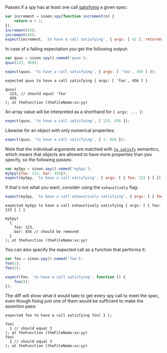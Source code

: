 Passes if a spy has at least one call [satisfying](http://unexpected.js.org/assertions/any/to-satisfy/) a given spec:

```js
var increment = sinon.spy(function increment(n) {
    return n + 1;
});
increment(42);
increment(46);
expect(increment, 'to have a call satisfying', { args: [ 42 ], returnValue: 43 });
```

In case of a failing expectation you get the following output:

```js
var quux = sinon.spy().named('quux');
quux(123, 456);

expect(quux, 'to have a call satisfying', { args: [ 'foo', 456 ] });
```

```output
expected quux to have a call satisfying { args: [ 'foo', 456 ] }

quux(
  123, // should equal 'foo'
  456
); at theFunction (theFileName:xx:yy)
```

An array value will be interpreted as a shorthand for `{ args: ... }`:

```js
expect(quux, 'to have a call satisfying', [ 123, 456 ]);
```

Likewise for an object with only numerical properties:

```js
expect(quux, 'to have a call satisfying', { 1: 456 });
```

Note that the individual arguments are matched with
[`to satisfy`](http://unexpected.js.org/assertions/any/to-satisfy/)
semantics, which means that objects are allowed to have more properties than you
specify, so the following passes:

```js
var mySpy = sinon.spy().named('mySpy');
mySpy({foo: 123, bar: 456});
expect(mySpy, 'to have a call satisfying', { args: [ { foo: 123 } ] });
```

If that's not what you want, consider using the `exhaustively` flag:

```js
expect(mySpy, 'to have a call exhaustively satisfying', { args: [ { foo: 123 } ] });
```

```output
expected mySpy to have a call exhaustively satisfying { args: [ { foo: 123 } ] }

mySpy(
  {
    foo: 123,
    bar: 456 // should be removed
  }
); at theFunction (theFileName:xx:yy)
```

You can also specify the expected call as a function that performs it:

```js
var foo = sinon.spy().named('foo');
foo(1);
foo(2);

expect(foo, 'to have a call satisfying', function () {
    foo(3);
});
```

The diff will show what it would take to get every spy call to meet the spec,
even though fixing just one of them would be sufficient to make the assertion pass:

```output
expected foo to have a call satisfying foo( 3 );

foo(
  1 // should equal 3
); at theFunction (theFileName:xx:yy)
foo(
  2 // should equal 3
); at theFunction (theFileName:xx:yy)
```
